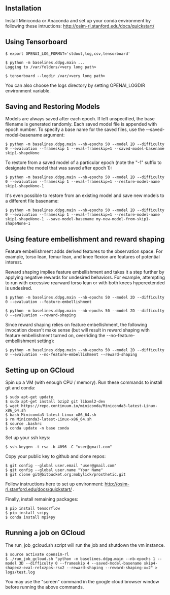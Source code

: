 ## Installation

Install Miniconda or Anaconda and set up your conda environment by following these intructions: http://osim-rl.stanford.edu/docs/quickstart/

## Using Tensorboard

    $ export OPENAI_LOG_FORMAT='stdout,log,csv,tensorboard'

    $ python -m baselines.ddpg.main ...
    Logging to /var/folders/<very long path>

    $ tensorboard --logdir /var/<very long path>

You can also choose the logs directory by setting OPENAI_LOGDIR environment variable.

## Saving and Restoring Models

Models are always saved after each epoch. If left unspecified, the base filename is generated randomly. Each saved model file is appended with epoch number. To specify a base name for the saved files, use the --saved-model-basename argument:

    $ python -m baselines.ddpg.main --nb-epochs 50 --model 2D --difficulty 0 --evaluation --frameskip 1 --eval-frameskip=1 --saved-model-basename skip1-shapeNone

To restore from a saved model of a particular epoch (note the "-1" suffix to designate the model that was saved after epoch 1):

    $ python -m baselines.ddpg.main --nb-epochs 50 --model 2D --difficulty 0 --evaluation --frameskip 1 --eval-frameskip=1 --restore-model-name skip1-shapeNone-1

It's even possible to restore from an existing model and save new models to a different file basename:

	$ python -m baselines.ddpg.main --nb-epochs 50 --model 2D --difficulty 0 --evaluation --frameskip 1 --eval-frameskip=1 --restore-model-name skip1-shapeNone-1 --save-model-basename my-new-model-from-skip1-shapeNone-1

## Using feature embellishment and reward shaping

Feature embellishment adds derived features to the
observation space. For example, torso lean, femur lean,
and knee flexion are features of potential interest.

Reward shaping implies feature embellishment and takes
it a step further by applying negative rewards for
undesired behaviors. For example, attempting to run
with excessive rearward torso lean or with both
knees hyperextended is undesired.

    $ python -m baselines.ddpg.main --nb-epochs 50 --model 2D --difficulty 0 --evaluation --feature-embellishment

    $ python -m baselines.ddpg.main --nb-epochs 50 --model 2D --difficulty 0 --evaluation --reward-shaping

Since reward shaping relies on feature embellishment,
the following invocation doesn't make sense (but will
result in reward shaping with feature embellishment
turned on, overriding the --no-feature-embellishment
setting):

    $ python -m baselines.ddpg.main --nb-epochs 50 --model 2D --difficulty 0 --evaluation --no-feature-embellishment --reward-shaping

## Setting up on GCloud

Spin up a VM (with enough CPU / memory). Run these commands to install git and conda:

    $ sudo apt-get update
    $ sudo apt-get install bzip2 git libxml2-dev
    $ wget https://repo.continuum.io/miniconda/Miniconda3-latest-Linux-x86_64.sh
    $ bash Miniconda3-latest-Linux-x86_64.sh
    $ rm Miniconda3-latest-Linux-x86_64.sh
    $ source .bashrc
    $ conda update -n base conda

Set up your ssh keys:

    $ ssh-keygen -t rsa -b 4096 -C "user@gmail.com"

Copy your public key to github and clone repos:

    $ git config --global user.email "user@gmail.com"
    $ git config --global user.name "Your Name"
    $ git clone git@bitbucket.org:mobylick/prosthetic.git

Follow instructions here to set up environment: http://osim-rl.stanford.edu/docs/quickstart/ .

Finally, install remaining packages:

    $ pip install tensorflow
    $ pip install scipy
    $ conda install mpi4py

## Running a job on GCloud

The run_job_gcloud.sh script will run the job and shutdown the vm instance.

    $ source activate opensim-rl
    $ ./run_job_gcloud.sh "python -m baselines.ddpg.main --nb-epochs 1 --model 3D --difficulty 0 --frameskip 4 --saved-model-basename skip4-shapexz-eval-relxzpos-rsx2 --reward-shaping --reward-shaping-x=2" > logs/test.log

You may use the "screen" command in the google cloud browser window before running the above commands.
